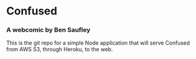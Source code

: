 # Confused
### A webcomic by Ben Saufley

This is the git repo for a simple Node application that will serve Confused
from AWS S3, through Heroku, to the web.
